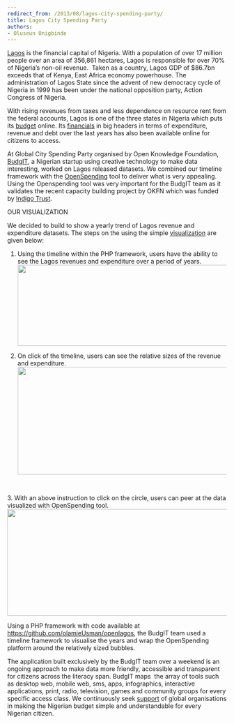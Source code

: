 ```yaml
---
redirect_from: /2013/08/lagos-city-spending-party/
title: Lagos City Spending Party
authors:
- Oluseun Onigbinde
---
```

<p dir="ltr"><a href="http://www.lagosstate.gov.ng/">Lagos</a> is the financial capital of Nigeria. With a population of over 17 million people over an area of 356,861 hectares, Lagos is responsible for over 70% of Nigeria’s non-oil revenue.  Taken as a country, Lagos GDP of $86.7bn exceeds that of Kenya, East Africa economy powerhouse. The administration of Lagos State since the advent of new democracy cycle of Nigeria in 1999 has been under the national opposition party, Action Congress of Nigeria.

<p dir="ltr">With rising revenues from taxes and less dependence on resource rent from the federal accounts, Lagos is one of the three states in Nigeria which puts its <a href="http://www.lagosstate.gov.ng/subpage.php?k=62">budget</a> online. Its <a href="http://www.lagosstate.gov.ng/debt_profile_lagosstate.pdf">financials</a> in big headers in terms of expenditure, revenue and debt over the last years has also been available online for citizens to access.

<p dir="ltr">At Global City Spending Party organised by Open Knowledge Foundation, <a href="http://yourbudgit.com/">BudgIT</a>, a Nigerian startup using creative technology to make data interesting, worked on Lagos released datasets. We combined our timeline framework with the <a href="http://openspending.org/">OpenSpending</a> tool to deliver what is very appealing. Using the Openspending tool was very important for the BudgIT team as it validates the recent capacity building project by OKFN which was funded by <a href="http://indigotrust.org.uk/2013/03/08/budgit-nigeria-making-budget-data-understandable/">Indigo Trust</a>.

<p dir="ltr">OUR VISUALIZATION

<p dir="ltr">We decided to build to show a yearly trend of Lagos revenue and expenditure datasets. The steps on the using the simple <a href="http://yourbudgit.com/openlagos/">visualization</a> are given below:

<ol>
<li>
<p dir="ltr">Using the timeline within the PHP framework, users have the ability to see the Lagos revenues and expenditure over a period of years. <img src="https://lh6.googleusercontent.com/5DAqZXZwNq4xgf7MA1W1nze2arp8xfDtkyRnS26zexkCwAfdHvUo2ucQQVC5l1OoG8e64uj85dHY2goTAz102Qq4DpnYvH5DkRqjVIkSukhse4hVVziu68LSmAbn1wqOjIk" alt="" width="624px;" height="186px;" />

</li>
</ol>
<ol start="2">
<li>
<p dir="ltr">On click of the timeline, users can see the relative sizes of the revenue and expenditure. <img src="https://lh5.googleusercontent.com/RPWko3d14yjHyJdDwqsziYM1PeS_vnlmhiv_y41rTqtJUEJ4S3zVvEX34FTDY5yVpkPqPE3zoY98zhkRwsdnvI4Iaj3s9bjKbv8hiaQymhwUkWqVn0DwPzLX9wmnKDoBIQk" alt="" width="545px;" height="247px;" />

</li>
</ol>
&nbsp;

<p dir="ltr">3. With an above instruction to click on the circle, users can peer at the data visualized with OpenSpending tool.<img src="https://lh6.googleusercontent.com/toLbEV0mWqoHwaWwC5plnB6CTNIeVjTB9wP0o1QAOPBn4osBRXkPqvT3zgquGuxvCyqzZv0PZDU10DwYP4TnRlRHHVGCFKnkZccVk2ZHH7UtO6jTOxsaBc4WIdoo3k4xMJ4" alt="" width="624px;" height="245px;" />

<p dir="ltr">Using a PHP framework with code available at <a href="https://github.com/olamieUsman/openlagos">https://github.com/olamieUsman/openlagos</a>, the BudgIT team used a timeline framework to visualise the years and wrap the OpenSpending platform around the relatively sized bubbles.

<p dir="ltr">The application built exclusively by the BudgIT team over a weekend is an ongoing approach to make data more friendly, accessible and transparent for citizens across the literacy span. BudgIT maps  the array of tools such as desktop web, mobile web, sms, apps, infographics, interactive applications, print, radio, television, games and community groups for every specific access class. We continuously seek <a href="http://yourbudgit.com/index.php/support">support</a> of global organisations in making the Nigerian budget simple and understandable for every Nigerian citizen.

